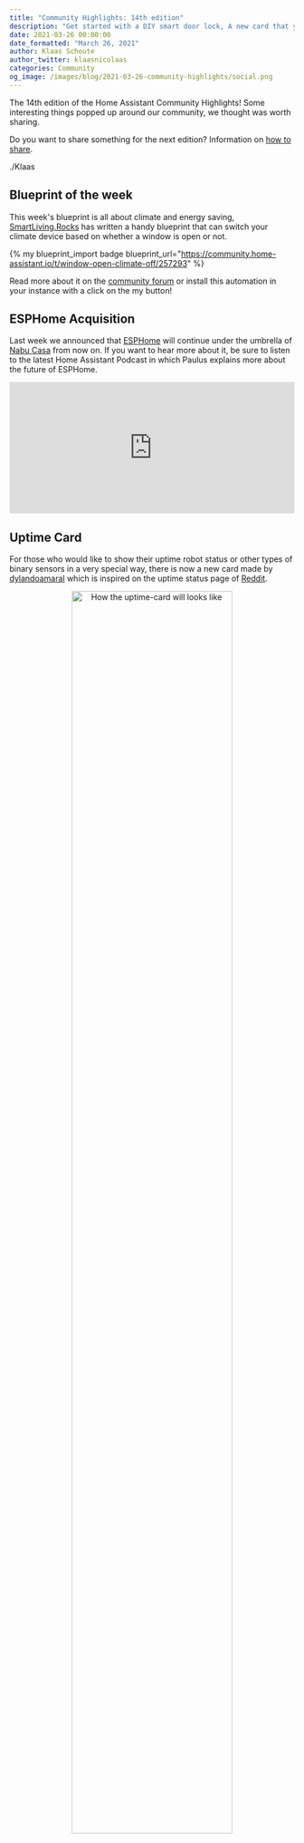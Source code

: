 ```yaml
---
title: "Community Highlights: 14th edition"
description: "Get started with a DIY smart door lock, A new card that you can use in Lovelace and listen to more background information about the future of ESPHome"
date: 2021-03-26 00:00:00
date_formatted: "March 26, 2021"
author: Klaas Schoute
author_twitter: klaasnicolaas
categories: Community
og_image: /images/blog/2021-03-26-community-highlights/social.png
---
```


The 14th edition of the Home Assistant Community Highlights! Some interesting
things popped up around our community, we thought was worth sharing.

Do you want to share something for the next edition?
Information on [how to share](#got-a-tip-for-the-next-edition).

./Klaas

## Blueprint of the week

This week's blueprint is all about climate and energy saving,
[SmartLiving.Rocks](https://community.home-assistant.io/u/smartliving.rocks/) has
written a handy blueprint that can switch your climate device based on whether a
window is open or not.

{% my blueprint_import badge blueprint_url="https://community.home-assistant.io/t/window-open-climate-off/257293" %}

Read more about it on the [community forum][week_blueprint] or install this
automation in your instance with a click on the my button!

## ESPHome Acquisition

Last week we announced that [ESPHome][esphome] will continue under the umbrella
of [Nabu Casa][nabu_casa] from now on. If you want to hear more about it, be sure
to listen to the latest Home Assistant Podcast in which Paulus explains more about
the future of ESPHome.

<iframe src="https://open.spotify.com/embed-podcast/episode/13RTOgD4nUNXdDi2jV046S" width="100%" height="232" frameborder="0" allowtransparency="true" allow="encrypted-media"></iframe>

## Uptime Card

<object type="image/svg+xml" data="https://gh-card.dev/repos/dylandoamaral/uptime-card.svg?link_target=_blank"></object>

For those who would like to show their uptime robot status or other types of
binary sensors in a very special way, there is now a new card made by
[dylandoamaral](https://github.com/dylandoamaral) which is inspired on the
uptime status page of [Reddit](https://www.redditstatus.com).

<div style="margin:0 auto; text-align:center">
    <a href="https://github.com/dylandoamaral/uptime-card" target="_blank">
        <img
            src='/images/blog/2021-03-26-community-highlights/uptime-card.png'
            alt="How the uptime-card will looks like"
            style='border: 0;box-shadow: none;width:75%;'
        />
    </a>
</div><br>

Keep in mind that the card is still at an early stage of development.

## DIY Smart Lock

Always wanted to make your door lock smarter? Then try the DIY solution
from [bkbilly](https://community.home-assistant.io/u/bkbilly), with which
you can make your own smart door lock with a stepper motor, 3D printed gears
and ESP32, which communicates with your Home Assistant instance via [ESPHome][esphome].
<div style="margin:0 auto; text-align:center">
    <iframe width="560" height="315" src="https://www.youtube.com/embed/BVQWa1esOxU" title="YouTube video player" frameborder="0" allow="accelerometer; autoplay; clipboard-write; encrypted-media; gyroscope; picture-in-picture" allowfullscreen></iframe>
</div>

More information about this project can be found on the
[community forum](https://community.home-assistant.io/t/smart-lock-with-gears/278231).

## Got a tip for the next edition?

Have you seen (or made) something awesome, interesting, unique, amazing,
inspirational, unusual or funny, using Home Assistant?

[Click here to send us your Community Highlight suggestion](/suggest-community-highlight).

Also, don't forget to share your creations with us via Social Media:

- Tweet it! Be sure to mention [@home_assistant][twitter]
- Share it on our [Facebook group][facebook-group]
- Post it to our [subreddit][reddit]
- Tag [@homeassistant][instagram] on Instagram
- Or via chat, drop us a line in the [#lounge at Discord][chat]

See you next edition!

[chat]: https://www.home-assistant.io/join-chat
[facebook-group]: https://www.facebook.com/groups/HomeAssistant
[instagram]: https://www.instagram.com/homeassistant
[reddit]: https://www.reddit.com/r/homeassistant
[twitter]: https://www.twitter.com/home_assistant
[blueprints]: https://community.home-assistant.io/c/blueprints-exchange
[esphome]: https://esphome.io
[nabu_casa]: https://www.nabucasa.com
[week_blueprint]: https://community.home-assistant.io/t/window-open-climate-off/257293